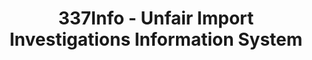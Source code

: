 ---
bigquery: https://console.cloud.google.com/bigquery?p=patents-public-data&d=usitc_investigations&page=dataset&project=sheets-management-319211
citation: US International Trade Commission 337Info Unfair Import Investigations Information
  System
contributors: US International Trade Comission
cost: None
description: US International Trade Commission 337Info Unfair Import Investigations
  Information System contains data on investigations done under Section 337. Section
  337 declares the infringement of certain statutory intellectual property rights
  and other forms of unfair competition in import trade to be unlawful practices.
  Most Section 337 investigations involve allegations of patent or registered trademark
  infringement.
documentation: FAQ and tutorial available on the site
last_edit: Mon, 04 Apr 2022 19:10:40 GMT
location: https://pubapps2.usitc.gov/337external/
maintained_by: US International Trade Comission
schema_fields: '[''scheduledStartDateEvidHear'', ''finalIdOnViolationIssue'', ''id'',
  ''title'', ''respondent'', ''teoReliefGranted'', ''dateOfPublicationFrNotice'',
  ''markmanHearing'', ''copyrightNumbers'', ''lastUpdated'', ''currentActiveALJ'',
  ''publication_number'', ''trademarkNumbers'', ''finalIdOnViolationDue'', ''actualStartDateEvidHear'',
  ''gcAttorney'', ''reportingRequirements'', ''finalDetViolation'', ''cafcAppeals'',
  ''teoIdIssueDate'', ''scheduledEndDateEvidHear'', ''investigationNo'', ''issueDateOtherNonFinal'',
  ''dateComplaintFiled'', ''targetDate'', ''investigationType'', ''patentNumber'',
  ''finalDetNoViolation'', ''invUnfairAct'', ''actualEndDateEvidHear'', ''aljAssigned'',
  ''ouiiAttorney'', ''ouiiParticipation'', ''htsNumbers'', ''teoIdDueDate'', ''startDateMarkmanHearing'',
  ''dateCreated'', ''internalRemand'', ''complainant'', ''investigationTermDate'',
  ''endDateMarkmanHearing'', ''teoProceedingInvolved'', ''currentStatus'', ''patentNumbers'',
  ''docketNo'']'
shortname: unfair_import_investigations
tags:
- import
- legal
- trade
timeframe: 2008-2021 (prior to 2008 downloadable as a JSON file)
title: 337Info - Unfair Import Investigations Information System
uuid: 2721f5ec-e599-4890-9265-9706719fc71e
---